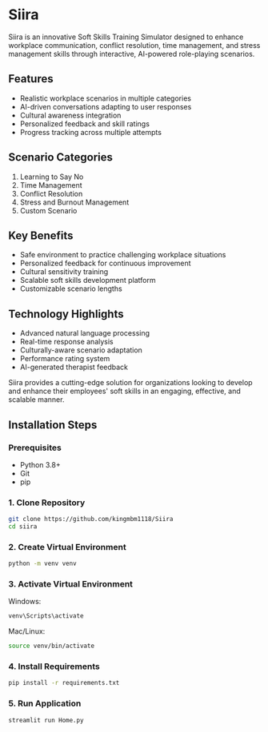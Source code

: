 # Siira

Siira is an innovative Soft Skills Training Simulator designed to enhance workplace communication, conflict resolution, time management, and stress management skills through interactive, AI-powered role-playing scenarios.

## Features

- Realistic workplace scenarios in multiple categories
- AI-driven conversations adapting to user responses
- Cultural awareness integration
- Personalized feedback and skill ratings
- Progress tracking across multiple attempts

## Scenario Categories

1. Learning to Say No
2. Time Management
3. Conflict Resolution
4. Stress and Burnout Management
5. Custom Scenario

## Key Benefits

- Safe environment to practice challenging workplace situations
- Personalized feedback for continuous improvement
- Cultural sensitivity training
- Scalable soft skills development platform
- Customizable scenario lengths

## Technology Highlights

- Advanced natural language processing
- Real-time response analysis
- Culturally-aware scenario adaptation
- Performance rating system
- AI-generated therapist feedback

Siira provides a cutting-edge solution for organizations looking to develop and enhance their employees' soft skills in an engaging, effective, and scalable manner.

## Installation Steps
### Prerequisites
* Python 3.8+
* Git
* pip
### 1. Clone Repository
```bash
git clone https://github.com/kingmbm1118/Siira
cd siira
```
### 2. Create Virtual Environment
```bash
python -m venv venv
```
### 3. Activate Virtual Environment
Windows:
```bash
venv\Scripts\activate
```
Mac/Linux:
```bash
source venv/bin/activate
```
### 4. Install Requirements
```bash
pip install -r requirements.txt
```
### 5. Run Application
```bash
streamlit run Home.py
```
